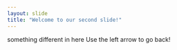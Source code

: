 ```yaml
---
layout: slide
title: "Welcome to our second slide!"
---
```

something different in here
Use the left arrow to go back!
